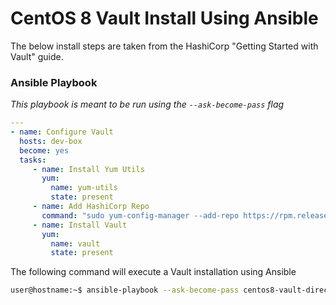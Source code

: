# CentOS 8 Vault Install Using Ansible

The below install steps are taken from the HashiCorp "Getting Started with Vault" guide.

### Ansible Playbook

*This playbook is meant to be run using the `--ask-become-pass` flag*

```yaml
---
- name: Configure Vault
  hosts: dev-box
  become: yes
  tasks:
     - name: Install Yum Utils
       yum:
         name: yum-utils
         state: present
     - name: Add HashiCorp Repo
       command: "sudo yum-config-manager --add-repo https://rpm.releases.hashicorp.com/RHEL/hashicorp.repo"
     - name: Install Vault
       yum:
         name: vault
         state: present
```

The following command will execute a Vault installation using Ansible

```bash
user@hostname:~$ ansible-playbook --ask-become-pass centos8-vault-direct-install.yaml
```
